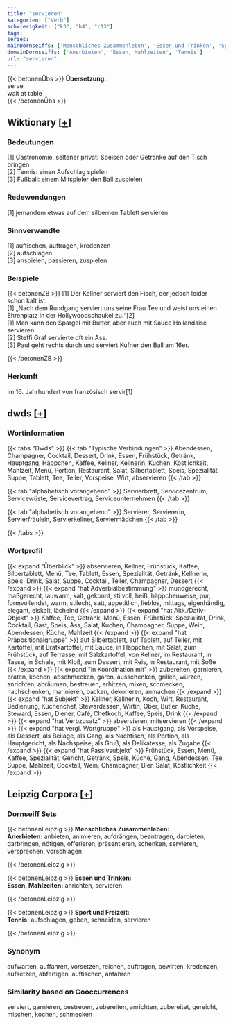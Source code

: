 ```yaml
---
title: "servieren"
kategorien: ["Verb"]
schwierigkeit: ["k3", "h4", "r13"]
tags:
series:
mainDornseiffs: ['Menschliches Zusammenleben', 'Essen und Trinken', 'Sport und Freizeit']
domainDornseiffs: ['Anerbieten', 'Essen, Mahlzeiten', 'Tennis']
url: "servieren"
---
```


{{< betonenÜbs >}}
**Übersetzung:**  
serve  
wait at table  
{{< /betonenÜbs >}}

## Wiktionary [[+](https://de.wiktionary.org/wiki/servieren)]

### Bedeutungen
[1] Gastronomie, seltener privat: Speisen oder Getränke auf den Tisch bringen  
[2] Tennis: einen Aufschlag spielen  
[3] Fußball: einem Mitspieler den Ball zuspielen  

### Redewendungen
[1] jemandem etwas auf dem silbernen Tablett servieren  

### Sinnverwandte
[1] auftischen, auftragen, kredenzen  
[2] aufschlagen  
[3] anspielen, passieren, zuspielen  

### Beispiele
{{< betonenZB >}}
[1] Der Kellner serviert den Fisch, der jedoch leider schon kalt ist.  
[1] „Nach dem Rundgang serviert uns seine Frau Tee und weist uns einen Ehrenplatz in der Hollywoodschaukel zu.“[2]  
[1] Man kann den Spargel mit Butter, aber auch mit Sauce Hollandaise servieren.  
[2] Steffi Graf servierte oft ein Ass.  
[3] Paul geht rechts durch und serviert Kufner den Ball am 16er.  

{{< /betonenZB >}}
### Herkunft
im 16. Jahrhundert von französisch servir[1]  



## dwds [[+](https://www.dwds.de/wb/servieren)]

### Wortinformation
{{< tabs "Dwds" >}}
{{< tab "Typische Verbindungen" >}}
Abendessen, Champagner, Cocktail, Dessert, Drink, Essen, Frühstück, Getränk, Hauptgang, Häppchen, Kaffee, Kellner, Kellnerin, Kuchen, Köstlichkeit, Mahlzeit, Menü, Portion, Restaurant, Salat, Silbertablett, Speis, Spezialität, Suppe, Tablett, Tee, Teller, Vorspeise, Wirt, abservieren
{{< /tab >}}

{{< tab "alphabetisch vorangehend" >}}
Servierbrett, Servicezentrum, Servicewüste, Servicevertrag, Serviceunternehmen
{{< /tab >}}

{{< tab "alphabetisch vorangehend" >}}
Servierer, Serviererin, Servierfräulein, Servierkellner, Serviermädchen
{{< /tab >}}

{{< /tabs >}}

### Wortprofil
{{< expand "Überblick" >}} abservieren, Kellner, Frühstück, Kaffee, Silbertablett, Menü, Tee, Tablett, Essen, Spezialität, Getränk, Kellnerin, Speis, Drink, Salat, Suppe, Cocktail, Teller, Champagner, Dessert {{< /expand >}}
{{< expand "hat Adverbialbestimmung" >}} mundgerecht, maßgerecht, lauwarm, kalt, gekonnt, stilvoll, heiß, häppchenweise, pur, formvollendet, warm, stilecht, satt, appetitlich, lieblos, mittags, eigenhändig, elegant, eiskalt, lächelnd {{< /expand >}}
{{< expand "hat Akk./Dativ-Objekt" >}} Kaffee, Tee, Getränk, Menü, Essen, Frühstück, Spezialität, Drink, Cocktail, Gast, Speis, Ass, Salat, Kuchen, Champagner, Suppe, Wein, Abendessen, Küche, Mahlzeit {{< /expand >}}
{{< expand "hat Präpositionalgruppe" >}} auf Silbertablett, auf Tablett, auf Teller, mit Kartoffel, mit Bratkartoffel, mit Sauce, in Häppchen, mit Salat, zum Frühstück, auf Terrasse, mit Salzkartoffel, von Kellner, im Restaurant, in Tasse, in Schale, mit Kloß, zum Dessert, mit Reis, in Restaurant, mit Soße {{< /expand >}}
{{< expand "in Koordination mit" >}} zubereiten, garnieren, braten, kochen, abschmecken, garen, ausschenken, grillen, würzen, anrichten, abräumen, bestreuen, erhitzen, mixen, schmecken, nachschenken, marinieren, backen, dekorieren, anmachen {{< /expand >}}
{{< expand "hat Subjekt" >}} Kellner, Kellnerin, Koch, Wirt, Restaurant, Bedienung, Küchenchef, Stewardessen, Wirtin, Ober, Butler, Küche, Steward, Essen, Diener, Café, Chefkoch, Kaffee, Speis, Drink {{< /expand >}}
{{< expand "hat Verbzusatz" >}} abservieren, mitservieren {{< /expand >}}
{{< expand "hat vergl. Wortgruppe" >}} als Hauptgang, als Vorspeise, als Dessert, als Beilage, als Gang, als Nachtisch, als Portion, als Hauptgericht, als Nachspeise, als Gruß, als Delikatesse, als Zugabe {{< /expand >}}
{{< expand "hat Passivsubjekt" >}} Frühstück, Essen, Menü, Kaffee, Spezialität, Gericht, Getränk, Speis, Küche, Gang, Abendessen, Tee, Suppe, Mahlzeit, Cocktail, Wein, Champagner, Bier, Salat, Köstlichkeit {{< /expand >}}

## Leipzig Corpora [[+](https://corpora.uni-leipzig.de/en/res?word=servieren&corpusId=deu_newscrawl-public_2018)]

### Dornseiff Sets
{{< betonenLeipzig >}}
**Menschliches Zusammenleben:**  
**Anerbieten:** anbieten, animieren, aufdrängen, beantragen, darbieten, darbringen, nötigen, offerieren, präsentieren, schenken, servieren, versprechen, vorschlagen  

{{< /betonenLeipzig >}}


{{< betonenLeipzig >}}
**Essen und Trinken:**  
**Essen, Mahlzeiten:** anrichten, servieren  

{{< /betonenLeipzig >}}


{{< betonenLeipzig >}}
**Sport und Freizeit:**  
**Tennis:** aufschlagen, geben, schneiden, servieren  

{{< /betonenLeipzig >}}

### Synonym
aufwarten, auffahren, vorsetzen, reichen, auftragen, bewirten, kredenzen, aufsetzen, abfertigen, auftischen, anfahren


### Similarity based on Cooccurrences
serviert, garnieren, bestreuen, zubereiten, anrichten, zubereitet, gereicht, mischen, kochen, schmecken


